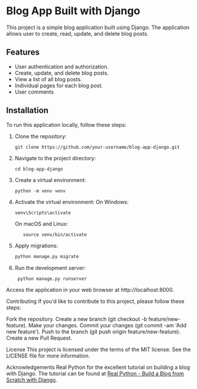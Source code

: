 # Blog App Built with Django

This project is a simple blog application built using Django. The application allows user to create, read, update, and delete blog posts.

## Features

- User authentication and authorization.
- Create, update, and delete blog posts.
- View a list of all blog posts.
- Individual pages for each blog post.
- User comments

## Installation

To run this application locally, follow these steps:

1. Clone the repository:

   ```
   git clone https://github.com/your-username/blog-app-django.git
   ```

2. Navigate to the project directory:

   ```
   cd blog-app-django
   ```

3. Create a virtual environment:

   ```
   python -m venv venv
   ```
4. Activate the virtual environment:
   On Windows:

     ```bash
     venv\Scripts\activate
     ```
   On macOS and Linux:
   ```
      source venv/bin/activate
   ```
 
5. Apply migrations:
    ```bash 
    python manage.py migrate
    ```
6. Run the development server:
   ```
    python manage.py runserver
   ```
Access the application in your web browser at http://localhost:8000.

Contributing
If you'd like to contribute to this project, please follow these steps:

Fork the repository.
Create a new branch (git checkout -b feature/new-feature).
Make your changes.
Commit your changes (git commit -am 'Add new feature').
Push to the branch (git push origin feature/new-feature).
Create a new Pull Request.

License
This project is licensed under the terms of the MIT license. See the LICENSE file for more information.

Acknowledgements
Real Python for the excellent tutorial on building a blog with Django.
The tutorial can be found at [Real Python - Build a Blog from Scratch with Django](https://realpython.com/build-a-blog-from-scratch-django/).
